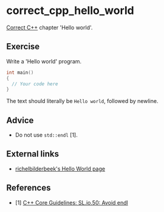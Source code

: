 # correct_cpp_hello_world

[Correct C++](https://github.com/richelbilderbeek/correct_cpp) chapter 'Hello world'.

## Exercise

Write a 'Hello world' program.

```c++
int main()
{
  // Your code here
}
```

The text should literally be `Hello world`, followed by newline. 

## Advice

 * Do not use `std::endl` [1].

## External links

 * [richelbilderbeek's Hello World page](https://github.com/richelbilderbeek/cpp/blob/master/content/CppHelloWorld.md)

## References

 * [1] [C++ Core Guidelines: SL.io.50: Avoid endl](https://github.com/isocpp/CppCoreGuidelines/blob/master/CppCoreGuidelines.md#Rio-endl)
